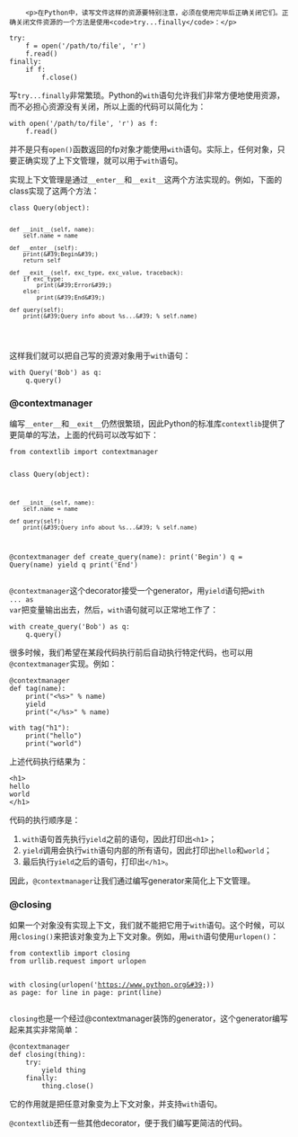 ﻿
        <p>在Python中，读写文件这样的资源要特别注意，必须在使用完毕后正确关闭它们。正确关闭文件资源的一个方法是使用<code>try...finally</code>：</p>
<pre><code>try:
    f = open(&#39;/path/to/file&#39;, &#39;r&#39;)
    f.read()
finally:
    if f:
        f.close()
</code></pre><p>写<code>try...finally</code>非常繁琐。Python的<code>with</code>语句允许我们非常方便地使用资源，而不必担心资源没有关闭，所以上面的代码可以简化为：</p>
<pre><code>with open(&#39;/path/to/file&#39;, &#39;r&#39;) as f:
    f.read()
</code></pre><p>并不是只有<code>open()</code>函数返回的fp对象才能使用<code>with</code>语句。实际上，任何对象，只要正确实现了上下文管理，就可以用于<code>with</code>语句。</p>
<p>实现上下文管理是通过<code>__enter__</code>和<code>__exit__</code>这两个方法实现的。例如，下面的class实现了这两个方法：</p>
<pre><code>class Query(object):

    def __init__(self, name):
        self.name = name

    def __enter__(self):
        print(&#39;Begin&#39;)
        return self

    def __exit__(self, exc_type, exc_value, traceback):
        if exc_type:
            print(&#39;Error&#39;)
        else:
            print(&#39;End&#39;)

    def query(self):
        print(&#39;Query info about %s...&#39; % self.name)
</code></pre><p>这样我们就可以把自己写的资源对象用于<code>with</code>语句：</p>
<pre><code>with Query(&#39;Bob&#39;) as q:
    q.query()
</code></pre><h3 id="-contextmanager">@contextmanager</h3>
<p>编写<code>__enter__</code>和<code>__exit__</code>仍然很繁琐，因此Python的标准库<code>contextlib</code>提供了更简单的写法，上面的代码可以改写如下：</p>
<pre><code>from contextlib import contextmanager

class Query(object):

    def __init__(self, name):
        self.name = name

    def query(self):
        print(&#39;Query info about %s...&#39; % self.name)

@contextmanager
def create_query(name):
    print(&#39;Begin&#39;)
    q = Query(name)
    yield q
    print(&#39;End&#39;)
</code></pre><p><code>@contextmanager</code>这个decorator接受一个generator，用<code>yield</code>语句把<code>with ... as var</code>把变量输出出去，然后，<code>with</code>语句就可以正常地工作了：</p>
<pre><code>with create_query(&#39;Bob&#39;) as q:
    q.query()
</code></pre><p>很多时候，我们希望在某段代码执行前后自动执行特定代码，也可以用<code>@contextmanager</code>实现。例如：</p>
<pre><code>@contextmanager
def tag(name):
    print(&quot;&lt;%s&gt;&quot; % name)
    yield
    print(&quot;&lt;/%s&gt;&quot; % name)

with tag(&quot;h1&quot;):
    print(&quot;hello&quot;)
    print(&quot;world&quot;)
</code></pre><p>上述代码执行结果为：</p>
<pre><code>&lt;h1&gt;
hello
world
&lt;/h1&gt;
</code></pre><p>代码的执行顺序是：</p>
<ol>
<li><code>with</code>语句首先执行<code>yield</code>之前的语句，因此打印出<code>&lt;h1&gt;</code>；</li>
<li><code>yield</code>调用会执行<code>with</code>语句内部的所有语句，因此打印出<code>hello</code>和<code>world</code>；</li>
<li>最后执行<code>yield</code>之后的语句，打印出<code>&lt;/h1&gt;</code>。</li>
</ol>
<p>因此，<code>@contextmanager</code>让我们通过编写generator来简化上下文管理。</p>
<h3 id="-closing">@closing</h3>
<p>如果一个对象没有实现上下文，我们就不能把它用于<code>with</code>语句。这个时候，可以用<code>closing()</code>来把该对象变为上下文对象。例如，用<code>with</code>语句使用<code>urlopen()</code>：</p>
<pre><code>from contextlib import closing
from urllib.request import urlopen

with closing(urlopen(&#39;https://www.python.org&#39;)) as page:
    for line in page:
        print(line)
</code></pre><p><code>closing</code>也是一个经过@contextmanager装饰的generator，这个generator编写起来其实非常简单：</p>
<pre><code>@contextmanager
def closing(thing):
    try:
        yield thing
    finally:
        thing.close()
</code></pre><p>它的作用就是把任意对象变为上下文对象，并支持<code>with</code>语句。</p>
<p><code>@contextlib</code>还有一些其他decorator，便于我们编写更简洁的代码。</p>

    